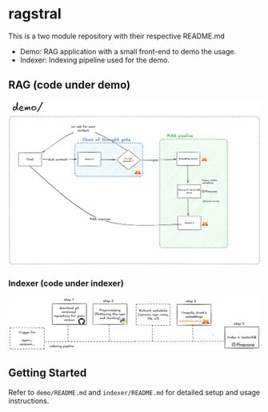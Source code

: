 # ragstral

This is a two module repository with their respective README.md

- Demo: RAG application with a small front-end to demo the usage.
- Indexer: Indexing pipeline used for the demo.


## RAG (code under demo)

![Rag Architecture](https://raw.githubusercontent.com/IronJayx/ragstral/main/assets/demo_excalidraw.png)

### Indexer (code under indexer)


![Indexer Architecture](https://raw.githubusercontent.com/IronJayx/ragstral/main/assets/indexer_excalidraw.png)

## Getting Started

Refer to `demo/README.md` and `indexer/README.md` for detailed setup and usage instructions.
